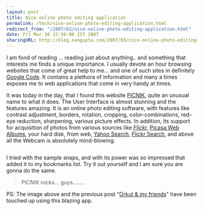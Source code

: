 ```yaml
---
layout: post
title: Nice online photo editing application
permalink: /tech/nice-online-photo-editing-application.html
redirect_from: "/2007/03/nice-online-photo-editing-application.html"
date: Fri Mar 30 22:56:00 IST 2007
sharingURL: http://blog.sangupta.com/2007/03/nice-online-photo-editing-application.html
---
```


I am fond of reading ... reading just about anything.. and something that interests 
me finds a unique importance. I usually devote an hour browsing websites that come of 
great help to me... and one of such sites in definitely <a href="http://code.google.com/">Google 
Code</a>. It contains a plethora of information and many a times exposes me to web 
applications that come in very handy at times.

<!-- break here -->

It was today in the day, that I found this website 
<a href="http://www.picnik.com/">PICNIK</a>, quite an unusual name to what it does. The 
User Interface is almost stunning and the features amazing. It is an online photo editing 
software, with features like contrast adjustment, borders, rotation, cropping, color-combinations, 
red-eye reduction, sharpening, various picture effects. In addition, its support for 
acquisition of photos from various sources like 
<a href="http://www.flickr.com/">Flickr</a>, 
<a href="http://picasaweb.google.com/">Picasa Web Albums</a>, your hard disk, from web, 
<a href="http://search.yahoo.com/">Yahoo Search</a>, 
<a href="http://www2.blogger.com/www.flickr.com/search/">Flickr Search</a>, and above all the Webcam is absolutely mind-blowing.

<a onblur="try {parent.deselectBloggerImageGracefully();} catch(e) {}" href="http://3.bp.blogspot.com/_Igofzvi0TDM/Rg1MfyB06DI/AAAAAAAABUo/sna0HBIGkxk/s1600-h/picnik.jpg"><img style="margin: 0px auto 10px; display: block; text-align: center; cursor: pointer;" src="http://3.bp.blogspot.com/_Igofzvi0TDM/Rg1MfyB06DI/AAAAAAAABUo/sna0HBIGkxk/s400/picnik.jpg" alt="" id="BLOGGER_PHOTO_ID_5047774866241284146" border="0"></a>

I tried with the sample snaps, and with its power was so impressed that added it to my bookmarks list. Try it out yourself and I am sure you are gonna do the same.

> PICNIK rocks... guys........

PS: The image above and the previous post 
"<a href="http://azcarya.blogspot.com/2007/03/orkut-my-friends.html">Orkut &amp; my friends</a>" 
have been touched up using this blazing app.
